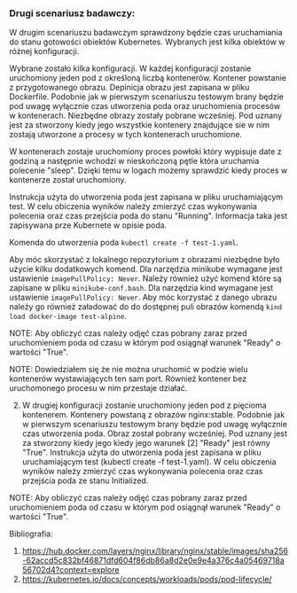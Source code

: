 ### Drugi scenariusz badawczy:

W drugim scenariuszu badawczym sprawdzony będzie czas uruchamiania do stanu gotowości obiektów Kubernetes.
Wybranych jest kilka obiektów w różnej konfiguracji.

Wybrane zostało kilka konfiguracji. W każdej konfiguracji zostanie uruchomiony jeden pod z określoną liczbą kontenerów. Kontener powstanie z przygotowanego obrazu. Depinicja obrazu jest zapisana w pliku Dockerfile. Podobnie jak w pierwszym scenariuszu testowym brany będzie pod uwagę wyłącznie czas utworzenia poda oraz uruchomienia procesów w kontenerach. Niezbędne obrazy zostały pobrane wcześniej. Pod uznany jest za stworzony kiedy jego wszystkie kontenery znajdujące sie w nim zostają utworzone a procesy w tych kontenerach uruchomione.

W kontenerach zostaje uruchomiony proces powłoki który wypisuje date z godziną a następnie wchodzi w nieskończoną pętle która uruchamia polecenie "sleep". Dzięki temu w logach możemy sprawdzić kiedy proces w kontenerze został uruchomiony.

Instrukcja użyta do utworzenia poda jest zapisana w pliku uruchamiającym test.
W celu obiczenia wyników należy zmierzyć czas wykonywania polecenia oraz czas przejścia poda do stanu "Running". Informacja taka jest zapisywana prze Kubernete w opisie poda.

Komenda do utworzenia poda `kubectl create -f test-1.yaml`.

Aby móc skorzystać z lokalnego repozytorium z obrazami niezbędne było użycie kilku dodatkowych komend. Dla narzędzia minikube wymagane jest ustawienie `imagePullPolicy: Never`. Należy również użyć komend które są zapisane w pliku `minikube-conf.bash`. Dla narzędzia kind wymagane jest ustawienie `imagePullPolicy: Never`. Aby móc korzystać z danego ubrazu należy go również załadować do do dostępnej puli obrazów komendą `kind load docker-image test-alpine`.

NOTE: Aby obliczyć czas należy odjęć czas pobrany zaraz przed uruchomieniem poda od czasu w którym pod osiągnął warunek "Ready" o wartości "True".

NOTE: Dowiedziałem się że nie można uruchomić w podzie wielu kontenerów wystawiających ten sam port. Również kontener bez uruchomonego procesu w nim przestaje działać.

2. W drugiej konfiguracji zostanie uruchomiony jeden pod z pięcioma kontenerem. Kontenery powstaną z obrazów nginx:stable. Podobnie jak w pierwszym scenariuszu testowym brany będzie pod uwagę wyłącznie czas utworzenia poda. Obraz został pobrany wcześniej. Pod uznany jest za stworzony kiedy jego kiedy jego warunek [2] "Ready" jest równy "True".
   Instrukcja użyta do utworzenia poda jest zapisana w pliku uruchamiającym test (kubectl create -f test-1.yaml).
   W celu obiczenia wyników należy zmierzyć czas wykonywania polecenia oraz czas przejścia poda ze stanu Initialized.

NOTE: Aby obliczyć czas należy odjęć czas pobrany zaraz przed uruchomieniem poda od czasu w którym pod osiągnął warunek "Ready" o wartości "True".

Bibliografia:

1. https://hub.docker.com/layers/nginx/library/nginx/stable/images/sha256-62accd5c832bf46871dfd604f86db86a8d2e0e9e4a376c4a05469718a56702d4?context=explore
2. https://kubernetes.io/docs/concepts/workloads/pods/pod-lifecycle/
